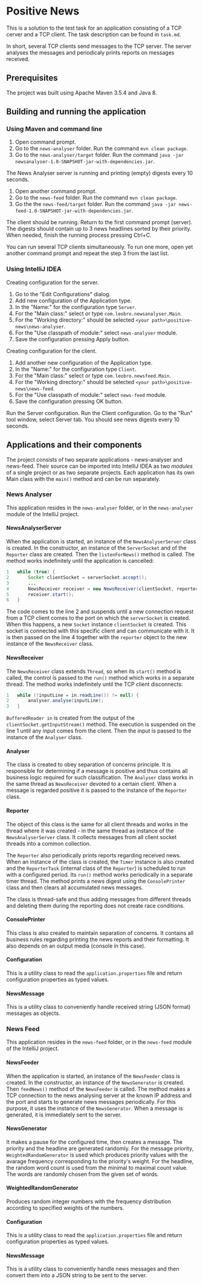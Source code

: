 # Positive News

This is a solution to the test task for an application consisting of a TCP cerver and a TCP client. The task description can be found in `task.md`.

In short, several TCP clients send messages to the TCP server. The server analyses the messages and periodicaly prints reports on messages received.

## Prerequisites

The project was built using Apache Maven 3.5.4 and Java 8.

## Building and running the application

### Using Maven and command line

1. Open command prompt.
2. Go to the `news-analyser` folder. Run the command `mvn clean package`.
3. Go to the `news-analyser/target` folder. Run the command `java -jar newsanalyser-1.0-SNAPSHOT-jar-with-dependencies.jar`.

The News Analyser server is running and printing (empty) digests every 10 seconds.

1. Open another command prompt.
2. Go to the `news-feed` folder. Run the command `mvn clean package`.
3. Go the the `news-feed/target` folder. Run the command `java -jar news-feed-1.0-SNAPSHOT-jar-with-dependencies.jar`.

The client should be running. Return to the first command prompt (server). The digests should contain up to 3 news headlines sorted by their priority. When needed, finish the running process pressing Ctrl+C.

You can run several TCP clients simultaneously. To run one more, open yet another command prompt and repeat the step 3 from the last list.

### Using IntelliJ IDEA

Creating configuration for the server.

1. Go to the "Edit Configurations" dialog.
2. Add new configuration of the Application type.
3. In the "Name:" for the configuration type `Server`.
4. For the "Main class:" select or type `com.leobro.newsanalyser.Main`.
5. For the "Working directory:" should be selected `<your path>\positive-news\news-analyser`.
6. For the "Use classpath of module:" select `news-analyser` module.
7. Save the configuration pressing Apply button.

Creating configuration for the client.

1. Add another new configuration of the Application type.
2. In the "Name:" for the configuration type `Client`.
3. For the "Main class:" select or type `com.leobro.newsfeed.Main`.
4. For the "Working directory:" should be selected `<your path>\positive-news\news-feed`.
5. For the "Use classpath of module:" select `news-feed` module.
6. Save the configuration pressing OK button.

Run the Server configuration. Run the Client configuration. Go to the "Run" tool window, select Server tab. You should see news digests every 10 seconds.

## Applications and their components

The project consists of two separate applications - news-analyser and news-feed. Their source can be imported into IntelliJ IDEA as two *modules* of a single project or as two separate projects. Each application has its own Main class with the `main()` method and can be run separately.

### News Analyser

This application resides in the `news-analyser` folder, or in the `news-analyser` module of the IntelliJ project.

#### NewsAnalyserServer

When the application is started, an instance of the `NewsAnalyserServer` class is created. In the constructor, an instance of the `ServerSocket` and of the `Reporter` class are created. Then the `listenForNews()` method is called. The method works indefinitely until the application is cancelled:

```Java
1	while (true) {
2		Socket clientSocket = serverSocket.accept();
3		...
4		NewsReceiver receiver = new NewsReceiver(clientSocket, reporter);
5		receiver.start();
6	}
```

The code comes to the line 2 and suspends until a new connection request from a TCP client comes to the port on which the `serverSocket` is created. When this happens, a new `Socket` instance `clientSocket` is created. This socket is connected with this specific client and can communicate with it. It is then passed on the line 4 together with the `reporter` object to the new instance of the `NewsReceiver` class.

#### NewsReceiver 

The `NewsReceiver` class extends `Thread`, so when its `start()` method is called, the control is passed to the `run()` method which works in a separate thread. The method works indefinitely until the TCP client disconnects:

```Java
1	while ((inputLine = in.readLine()) != null) {
2		analyser.analyse(inputLine);
3	}
```

`BufferedReader in` is created from the output of the `clientSocket.getInputStream()` method. The execution is suspended on the line 1 until any input comes from the client. Then the input is passed to the instance of the `Analyser` class.

#### Analyser

The class is created to obey separation of concerns principle. It is responsible for determining if a message is positive and thus contains all business logic required for such classification. The `Analyser` class works in the same thread as `NewsReceiver` devoted to a certain client. When a message is regarded positive it is passed to the instance of the `Reporter` class.

#### Reporter

The object of this class is the same for all client threads and works in the thread where it was created - in the same thread as instance of the `NewsAnalyserServer` class. It collects messages from all client socket threads into a common collection.

The `Reporter` also periodically prints reports regarding received news. When an instance of the class is created, the `Timer` instance is also created and the `ReporterTask` (internal class of the `Reporter`) is scheduled to run with a configured period. Its `run()` method works periodically in a separate timer thread. The method prints a news digest using the `ConsolePrinter` class and then clears all accumulated news messages.

The class is thread-safe and thus adding messages from different threads and deleting them during the reporting does not create race conditions.

#### ConsolePrinter

This class is also created to maintain separation of concerns. It contains all business rules regarding printing the news reports and their formatting. It also depends on an output media (console in this case).

#### Configuration

This is a utility class to read the `application.properties` file and return configuration properties as typed values.

#### NewsMessage

This is a utility class to conveniently handle received string (JSON format) messages as objects.

### News Feed

This application resides in the `news-feed` folder, or in the `news-feed` module of the IntelliJ project.

#### NewsFeeder

When the application is started, an instance of the `NewsFeeder` class is created. In the constructor, an instance of the `NewsGenerator` is created. Then `feedNews()` method of the `NewsFeeder` is called. The method makes a TCP connection to the news analysing server at the known IP address and the port and starts to generate news messages periodically. For this purpose, it uses the instance of the `NewsGenerator`. When a message is generated, it is immediately sent to the server.

#### NewsGenerator

It makes a pause for the configured time, then creates a message. The priority and the headline are generated randomly. For the message priority, `WeightedRandomGenerator` is used which produces priority values with the avarage frequency corresponding to the priority's weight. For the headline, the random word count is used from the minimal to maximal count value. The words are randomly chosen from the given set of words.

#### WeightedRandomGenerator

Produces random integer numbers with the frequency distribution according to specified weights of the numbers.

#### Configuration

This is a utility class to read the `application.properties` file and return configuration properties as typed values.

#### NewsMessage

This is a utility class to conveniently handle news messages and then convert them into a JSON string to be sent to the server.
